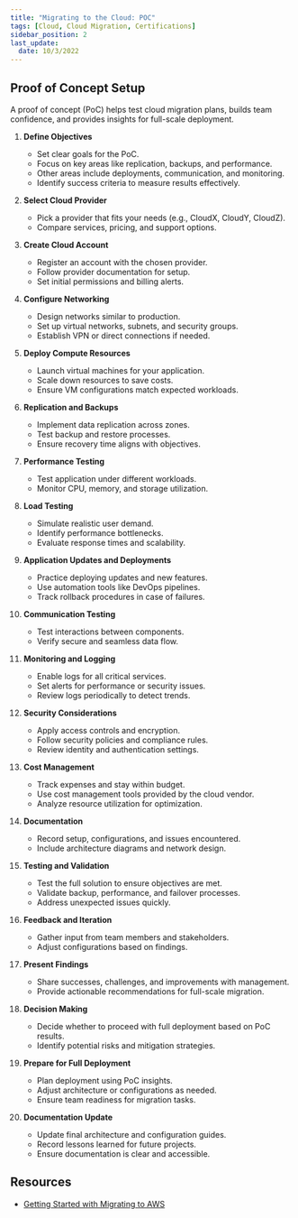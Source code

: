 ```yaml
---
title: "Migrating to the Cloud: POC"
tags: [Cloud, Cloud Migration, Certifications]
sidebar_position: 2
last_update:
  date: 10/3/2022
---
```


## Proof of Concept Setup

A proof of concept (PoC) helps test cloud migration plans, builds team confidence, and provides insights for full-scale deployment.

1. **Define Objectives**

    - Set clear goals for the PoC.
    - Focus on key areas like replication, backups, and performance.
    - Other areas include deployments, communication, and monitoring.
    - Identify success criteria to measure results effectively.

2. **Select Cloud Provider**

    - Pick a provider that fits your needs (e.g., CloudX, CloudY, CloudZ).
    - Compare services, pricing, and support options.

3. **Create Cloud Account**

    - Register an account with the chosen provider.
    - Follow provider documentation for setup.
    - Set initial permissions and billing alerts.

4. **Configure Networking**

    - Design networks similar to production.
    - Set up virtual networks, subnets, and security groups.
    - Establish VPN or direct connections if needed.

5. **Deploy Compute Resources**

    - Launch virtual machines for your application.
    - Scale down resources to save costs.
    - Ensure VM configurations match expected workloads.

6. **Replication and Backups**

    - Implement data replication across zones.
    - Test backup and restore processes.
    - Ensure recovery time aligns with objectives.

7. **Performance Testing**

    - Test application under different workloads.
    - Monitor CPU, memory, and storage utilization.

8. **Load Testing**

    - Simulate realistic user demand.
    - Identify performance bottlenecks.
    - Evaluate response times and scalability.

9. **Application Updates and Deployments**

    - Practice deploying updates and new features.
    - Use automation tools like DevOps pipelines.
    - Track rollback procedures in case of failures.

10. **Communication Testing**

    - Test interactions between components.
    - Verify secure and seamless data flow.

11. **Monitoring and Logging**

    - Enable logs for all critical services.
    - Set alerts for performance or security issues.
    - Review logs periodically to detect trends.

12. **Security Considerations**

    - Apply access controls and encryption.
    - Follow security policies and compliance rules.
    - Review identity and authentication settings.

13. **Cost Management**

    - Track expenses and stay within budget.
    - Use cost management tools provided by the cloud vendor.
    - Analyze resource utilization for optimization.

14. **Documentation**

    - Record setup, configurations, and issues encountered.
    - Include architecture diagrams and network design.

15. **Testing and Validation**

    - Test the full solution to ensure objectives are met.
    - Validate backup, performance, and failover processes.
    - Address unexpected issues quickly.

16. **Feedback and Iteration**

    - Gather input from team members and stakeholders.
    - Adjust configurations based on findings.

17. **Present Findings**

    - Share successes, challenges, and improvements with management.
    - Provide actionable recommendations for full-scale migration.

18. **Decision Making**

    - Decide whether to proceed with full deployment based on PoC results.
    - Identify potential risks and mitigation strategies.

19. **Prepare for Full Deployment**

    - Plan deployment using PoC insights.
    - Adjust architecture or configurations as needed.
    - Ensure team readiness for migration tasks.

20. **Documentation Update**

    - Update final architecture and configuration guides.
    - Record lessons learned for future projects.
    - Ensure documentation is clear and accessible.

## Resources 

- [Getting Started with Migrating to AWS](https://cloudacademy.com/learning-paths/cloud-academy-getting-started-with-migrating-to-aws-125/)
